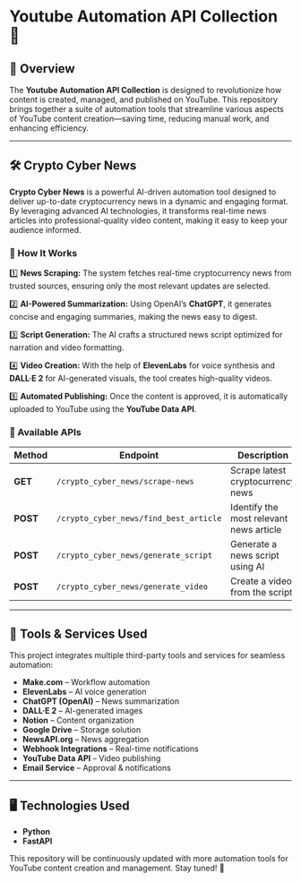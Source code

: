 # Youtube Automation API Collection 🚀

## 📌 Overview
The **Youtube Automation API Collection** is designed to revolutionize how content is created, managed, and published on YouTube. This repository brings together a suite of automation tools that streamline various aspects of YouTube content creation—saving time, reducing manual work, and enhancing efficiency.

---

## 🛠 Crypto Cyber News
**Crypto Cyber News** is a powerful AI-driven automation tool designed to deliver up-to-date cryptocurrency news in a dynamic and engaging format. By leveraging advanced AI technologies, it transforms real-time news articles into professional-quality video content, making it easy to keep your audience informed.

### 🔹 How It Works
1️⃣ **News Scraping:** The system fetches real-time cryptocurrency news from trusted sources, ensuring only the most relevant updates are selected.

2️⃣ **AI-Powered Summarization:** Using OpenAI’s **ChatGPT**, it generates concise and engaging summaries, making the news easy to digest.

3️⃣ **Script Generation:** The AI crafts a structured news script optimized for narration and video formatting.

4️⃣ **Video Creation:** With the help of **ElevenLabs** for voice synthesis and **DALL·E 2** for AI-generated visuals, the tool creates high-quality videos.

5️⃣ **Automated Publishing:** Once the content is approved, it is automatically uploaded to YouTube using the **YouTube Data API**.

### 🔹 Available APIs

| Method | Endpoint | Description |
|--------|---------|-------------|
| **GET** | `/crypto_cyber_news/scrape-news` | Scrape latest cryptocurrency news |
| **POST** | `/crypto_cyber_news/find_best_article` | Identify the most relevant news article |
| **POST** | `/crypto_cyber_news/generate_script` | Generate a news script using AI |
| **POST** | `/crypto_cyber_news/generate_video` | Create a video from the script |

---

## 🔧 Tools & Services Used
This project integrates multiple third-party tools and services for seamless automation:
- **Make.com** – Workflow automation
- **ElevenLabs** – AI voice generation
- **ChatGPT (OpenAI)** – News summarization
- **DALL·E 2** – AI-generated images
- **Notion** – Content organization
- **Google Drive** – Storage solution
- **NewsAPI.org** – News aggregation
- **Webhook Integrations** – Real-time notifications
- **YouTube Data API** – Video publishing
- **Email Service** – Approval & notifications

---

## 🖥️ Technologies Used
- **Python**
- **FastAPI**

This repository will be continuously updated with more automation tools for YouTube content creation and management. Stay tuned! 🚀